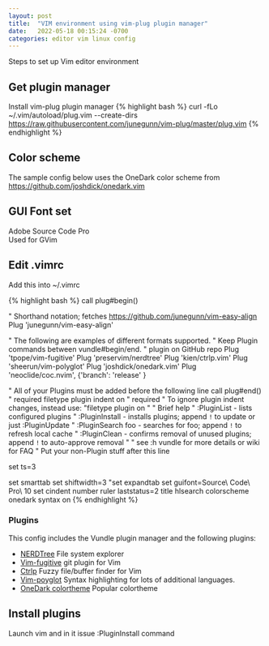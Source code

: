 ```yaml
---
layout: post
title:  "VIM environment using vim-plug plugin manager"
date:   2022-05-18 00:15:24 -0700
categories: editor vim linux config
---
```


Steps to set up Vim editor environment

## Get plugin manager
Install vim-plug plugin manager
{% highlight bash %}
curl -fLo ~/.vim/autoload/plug.vim --create-dirs https://raw.githubusercontent.com/junegunn/vim-plug/master/plug.vim
{% endhighlight %}

## Color scheme
The sample config below uses the OneDark color scheme from
https://github.com/joshdick/onedark.vim

## GUI Font set
Adobe Source Code Pro  
Used for GVim

## Edit .vimrc
Add this into ~/.vimrc

{% highlight bash %}
call plug#begin()

" Shorthand notation; fetches https://github.com/junegunn/vim-easy-align
Plug 'junegunn/vim-easy-align'

" The following are examples of different formats supported.
" Keep Plugin commands between vundle#begin/end.
" plugin on GitHub repo
Plug 'tpope/vim-fugitive'
Plug 'preservim/nerdtree'
Plug 'kien/ctrlp.vim'
Plug 'sheerun/vim-polyglot'
Plug 'joshdick/onedark.vim'
Plug 'neoclide/coc.nvim', {'branch': 'release' }

" All of your Plugins must be added before the following line
call plug#end()            " required
filetype plugin indent on    " required
" To ignore plugin indent changes, instead use:
"filetype plugin on
"
" Brief help
" :PluginList       - lists configured plugins
" :PluginInstall    - installs plugins; append `!` to update or just :PluginUpdate
" :PluginSearch foo - searches for foo; append `!` to refresh local cache
" :PluginClean      - confirms removal of unused plugins; append `!` to auto-approve removal
"
" see :h vundle for more details or wiki for FAQ
" Put your non-Plugin stuff after this line


set ts=3

set smarttab
set shiftwidth=3
"set expandtab
set guifont=Source\ Code\ Pro\ 10
set cindent number ruler laststatus=2 title hlsearch
colorscheme onedark
syntax on
{% endhighlight %}

### Plugins
This config includes the Vundle plugin manager and the following plugins:  
* [NERDTree](https://github.com/preservim/nerdtree) File system explorer
* [Vim-fugitive](https://github.com/tpope/vim-fugitive) git plugin for Vim
* [Ctrlp](https://github.com/ctrlpvim/ctrlp.vim) Fuzzy file/buffer finder for Vim
* [Vim-poyglot](https://github.com/sheerun/vim-polyglot) Syntax highlighting for lots of additional languages.
* [OneDark colortheme](https://github.com/sheerun/vim-polyglot) Popular colortheme

## Install plugins
Launch vim and in it issue
    :PluginInstall
command
